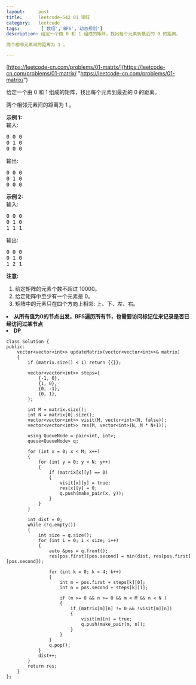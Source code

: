```yaml
---
layout:     post
title:      leetcode-542 01 矩阵
category:   leetcode
tags:        ['数组','BFS','动态规划']
description: 给定一个由 0 和 1 组成的矩阵，找出每个元素到最近的 0 的距离。

两个相邻元素间的距离为 1 。

---
```


[https://leetcode-cn.com/problems/01-matrix/](https://leetcode-cn.com/problems/01-matrix/ "https://leetcode-cn.com/problems/01-matrix/")

<div class="notranslate"><p>给定一个由 0 和 1 组成的矩阵，找出每个元素到最近的 0 的距离。</p>

<p>两个相邻元素间的距离为 1 。</p>

<p><strong>示例 1: </strong><br>
输入:</p>

<pre>0 0 0
0 1 0
0 0 0
</pre>

<p>输出:</p>

<pre>0 0 0
0 1 0
0 0 0
</pre>

<p><strong>示例 2: </strong><br>
输入:</p>

<pre>0 0 0
0 1 0
1 1 1
</pre>

<p>输出:</p>

<pre>0 0 0
0 1 0
1 2 1
</pre>

<p><strong>注意:</strong></p>

<ol>
	<li>给定矩阵的元素个数不超过 10000。</li>
	<li>给定矩阵中至少有一个元素是 0。</li>
	<li>矩阵中的元素只在四个方向上相邻: 上、下、左、右。</li>
</ol>
</div>

<p><strong>
<li>从所有值为0的节点出发，BFS遍历所有节，也需要访问标记位来记录是否已经访问过某节点</li>
<li>DP</li>
</strong></p>

	class Solution {
	public:
	    vector<vector<int>> updateMatrix(vector<vector<int>>& matrix)
	    {
	        if (matrix.size() < 1) return {{}};
	
	        vector<vector<int>> steps={
	            {-1, 0},
	            {1, 0},
	            {0, -1},
	            {0, 1},
	        };
	
	        int M = matrix.size(); 
	        int N = matrix[0].size();
	        vector<vector<int>> visit(M, vector<int>(N, false));
	        vector<vector<int>> res(M, vector<int>(N, M * N+1));
	
	        using QueueNode = pair<int, int>;
	        queue<QueueNode> q;
	
	        for (int x = 0; x < M; x++)
	        {
	            for (int y = 0; y < N; y++)
	            {
	                if (matrix[x][y] == 0)
	                {
	                    visit[x][y] = true;
	                    res[x][y] = 0;
	                    q.push(make_pair(x, y));
	                }
	            }
	        }
	
	        int dist = 0;
	        while (!q.empty())
	        {
	            int size = q.size();
	            for (int i = 0; i < size; i++)
	            {
	                auto &pos = q.front();
	                res[pos.first][pos.second] = min(dist, res[pos.first][pos.second]);
	
	                for (int k = 0; k < 4; k++)
	                {
	                    int m = pos.first + steps[k][0];
	                    int n = pos.second + steps[k][1];
	
	                    if (m >= 0 && n >= 0 && m < M && n < N )
	                    {
	                        if (matrix[m][n] != 0 && !visit[m][n])
	                        {
	                            visit[m][n] = true;
	                            q.push(make_pair(m, n));
	                        }
	                    }
	                }
	                q.pop();
	            }
	            dist++;
	        }
	        return res;
	    }
	};